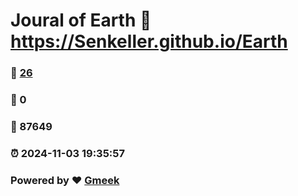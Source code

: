 # Joural of Earth :link: https://Senkeller.github.io/Earth 
### :page_facing_up: [26](https://Senkeller.github.io/Earth/tag.html) 
### :speech_balloon: 0 
### :hibiscus: 87649 
### :alarm_clock: 2024-11-03 19:35:57 
### Powered by :heart: [Gmeek](https://github.com/Meekdai/Gmeek)
